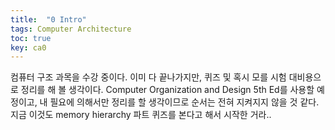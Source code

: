 ```yaml
---
title:  "0 Intro"
tags: Computer Architecture
toc: true
key: ca0
---
```


컴퓨터 구조 과목을 수강 중이다. 이미 다 끝나가지만, 퀴즈 및 혹시 모를 시험 대비용으로 정리를 해 볼 생각이다. Computer Organization and Design 5th Ed를 사용할 예정이고, 내 필요에 의해서만 정리를 할 생각이므로 순서는 전혀 지켜지지 않을 것 같다. 지금 이것도 memory hierarchy 파트 퀴즈를 본다고 해서 시작한 거라..